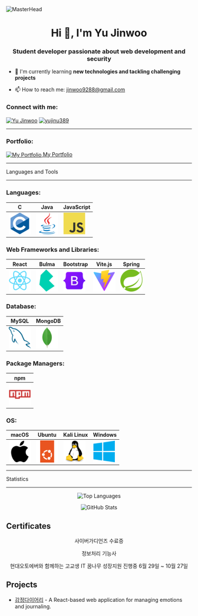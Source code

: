 <img src="https://images.pexels.com/photos/5926397/pexels-photo-5926397.jpeg?auto=compress&cs=tinysrgb&w=600" alt="MasterHead" height="400" width="100%">


<h1 align="center">Hi 👋, I'm Yu Jinwoo</h1>

<h3 align="center">Student developer passionate about web development and security</h3>

- 🌱 I'm currently learning **new technologies and tackling challenging projects**

- 📫 How to reach me: jinwoo9288@gmail.com

<h3 align="left">Connect with me:</h3>
<p align="left">
<a href="https://www.linkedin.com/in/jinwoo-yu-61079b284/" target="blank"><img align="center" src="https://raw.githubusercontent.com/rahuldkjain/github-profile-readme-generator/master/src/images/icons/Social/linked-in-alt.svg" alt="Yu Jinwoo" height="30" width="40" /></a>
<a href="https://www.instagram.com/yujinu389/" target="blank"><img align="center" src="https://raw.githubusercontent.com/rahuldkjain/github-profile-readme-generator/master/src/images/icons/Social/instagram.svg" alt="yujinu389" height="30" width="40" /></a>
</p>
<hr>
<h3 align="left">Portfolio:</h3>
<p align="left">
<a href="https://quirky-rotate-744.notion.site/YU-JINWOO-f26fa476b8cf4df4890d484b8dc4e7e5" target="_blank">
  <img align="center" src="https://cdn.startupn.kr/news/photo/202006/4702_4942_380.png" alt="My Portfolio" height="30" width="40" />
  My Portfolio
</a>
</p>

<hr>
Languages and Tools 
<hr>
<div>

### Languages:
| C | Java | JavaScript |
|----------|----------|----------|
| <img src="https://github.com/devicons/devicon/blob/master/icons/c/c-original.svg" title="C"  alt="C" width="60" height="60"/> | <img src="https://github.com/devicons/devicon/blob/master/icons/java/java-original.svg" title="Java" alt="Java" width="60" height="60"/> | <img src="https://github.com/devicons/devicon/blob/master/icons/javascript/javascript-original.svg" title="JavaScript" alt="JavaScript" width="60" height="60"/> |

### Web Frameworks and Libraries:

| React | Bulma | Bootstrap | Vite.js | Spring |
|----------|----------|----------|----------|----------|
| <img src="https://github.com/devicons/devicon/blob/master/icons/react/react-original.svg" title="React" alt="React" width="60" height="60"/> | <img src="https://github.com/devicons/devicon/blob/master/icons/bulma/bulma-plain.svg" title="Bulma" alt="Bulma" width="60" height="60"/> | <img src="https://github.com/devicons/devicon/blob/master/icons/bootstrap/bootstrap-original.svg" title="Bootstrap" alt="Bootstrap" width="60" height="60"/> | <img src="https://github.com/devicons/devicon/blob/master/icons/vitejs/vitejs-original.svg" title="Vite.js" alt="Vite.js" width="60" height="60"/> | <img src="https://github.com/devicons/devicon/blob/master/icons/spring/spring-original.svg" title="Spring" alt="Spring" width="60" height="60"/> |


### Database:

| MySQL | MongoDB |
|----------|----------|
| <img src="https://github.com/devicons/devicon/blob/master/icons/mysql/mysql-original.svg" title="MySQL" alt="MySQL" width="60" height="60"/> | <img src="https://github.com/devicons/devicon/blob/master/icons/mongodb/mongodb-original.svg" title="MongoDB" alt="MongoDB" width="60" height="60"/> |

### Package Managers:

| npm |
|----------|
| <img src="https://github.com/devicons/devicon/blob/master/icons/npm/npm-original-wordmark.svg" title="npm" alt="npm" width="60" height="60"/> |

### OS:

| macOS | Ubuntu | Kali Linux | Windows |
|----------|----------|----------|----------|
| <img src="https://github.com/devicons/devicon/blob/master/icons/apple/apple-original.svg" title="macOS" alt="macOS" width="60" height="60"/> | <img src="https://github.com/devicons/devicon/blob/master/icons/ubuntu/ubuntu-plain.svg" title="Ubuntu" alt="Ubuntu" width="60" height="60"/> | <img src="https://github.com/devicons/devicon/blob/master/icons/linux/linux-original.svg" title="Kali Linux" alt="Kali Linux" width="60" height="60"/> | <img src="https://github.com/devicons/devicon/blob/master/icons/windows8/windows8-original.svg" title="Windows" alt="Windows" width="60" height="60"/> |

<hr>
Statistics 
<hr>
<p align="center">
  <img src="https://github-readme-stats.vercel.app/api/top-langs?username=jin182&show_icons=true&locale=en&layout=compact&theme=vision-friendly-dark" alt="Top Languages" />
</p>

<p align="center">
  <img src="https://github-readme-stats.vercel.app/api?username=jin182&show_icons=true&locale=en&theme=vision-friendly-dark" alt="GitHub Stats" />
</p>


## Certificates
<div align="center">
  <P>사이버가디언즈 수료증</P>
  <P>정보처리 기능사</P>
  <p>현대오토에버와 함께하는 고교생 IT 꿈나무 성장지원 진행중 6월 29일 ~ 10월 27일</p>
</div>

## Projects

- [감정다이어리](https://jinwoo-react-project1.web.app/) - A React-based web application for managing emotions and journaling.
